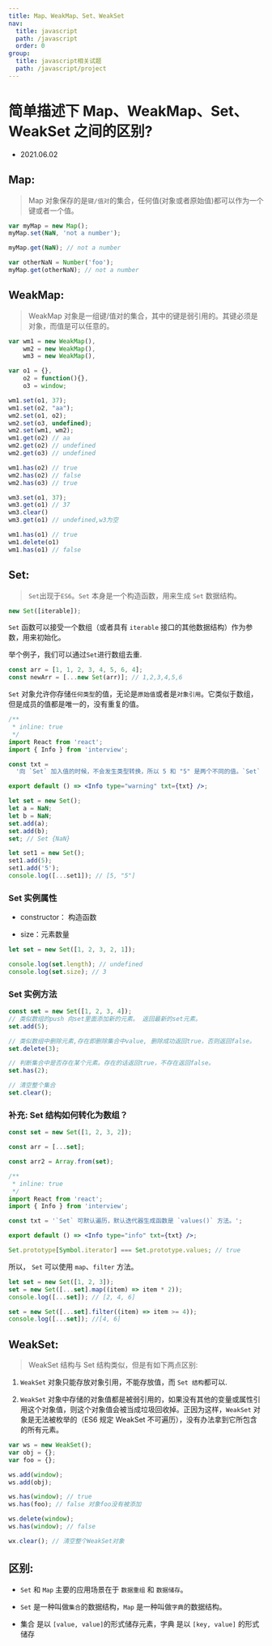 ```yaml
---
title: Map、WeakMap、Set、WeakSet
nav:
  title: javascript
  path: /javascript
  order: 0
group:
  title: javascript相关试题
  path: /javascript/project
---
```


# 简单描述下 Map、WeakMap、Set、WeakSet 之间的区别?

- 2021.06.02

## Map:

> Map 对象保存的是`键/值对`的集合，任何值(对象或者原始值)都可以作为一个键或者一个值。

```js
var myMap = new Map();
myMap.set(NaN, 'not a number');

myMap.get(NaN); // not a number

var otherNaN = Number('foo');
myMap.get(otherNaN); // not a number
```

## WeakMap:

> WeakMap 对象是一组键/值对的集合，其中的键是弱引用的。其键必须是对象，而值是可以任意的。

```js
var wm1 = new WeakMap(),
    wm2 = new WeakMap(),
    wm3 = new WeakMap(),

var o1 = {},
    o2 = function(){},
    o3 = window;

wm1.set(o1, 37);
wm1.set(o2, "aa");
wm2.set(o1, o2);
wm2.set(o3, undefined);
wm2.set(wm1, wm2);
wm1.get(o2) // aa
wm2.get(o2) // undefined
wm2.get(o3) // undefined

wm1.has(o2) // true
wm2.has(o2) // false
wm2.has(o3) // true

wm3.set(o1, 37);
wm3.get(o1) // 37
wm3.clear()
wm3.get(o1) // undefined,w3为空

wm1.has(o1) // true
wm1.delete(o1)
wm1.has(o1) // false
```

## Set:

> `Set`出现于`ES6`。`Set` 本身是一个构造函数，用来生成 `Set` 数据结构。

```js
new Set([iterable]);
```

`Set` 函数可以接受一个数组（或者具有 `iterable` 接口的其他数据结构）作为参数，用来初始化。

举个例子，我们可以通过`Set`进行数组去重.

```js
const arr = [1, 1, 2, 3, 4, 5, 6, 4];
const newArr = [...new Set(arr)]; // 1,2,3,4,5,6
```

`Set` 对象允许你存储`任何类型`的值，无论是`原始值`或者是`对象引用`。它类似于数组，但是成员的值都是唯一的，没有重复的值。

```jsx
/**
 * inline: true
 */
import React from 'react';
import { Info } from 'interview';

const txt =
  '向 `Set` 加入值的时候，不会发生类型转换，所以 5 和 "5" 是两个不同的值。`Set` 内部判断两个值是否不同，使用的算法叫做`Same-value-zero equality`，它类似于`精确相等运算符（===）`，主要的区别是 `NaN` 等于自身，而精确相等运算符认为` NaN`不等于自身。';

export default () => <Info type="warning" txt={txt} />;
```

```js
let set = new Set();
let a = NaN;
let b = NaN;
set.add(a);
set.add(b);
set; // Set {NaN}

let set1 = new Set();
set1.add(5);
set1.add('5');
console.log([...set1]); // [5, "5"]
```

### Set 实例属性

- constructor： 构造函数

- size：元素数量

```js
let set = new Set([1, 2, 3, 2, 1]);

console.log(set.length); // undefined
console.log(set.size); // 3
```

### Set 实例方法

```js
const set = new Set([1, 2, 3, 4]);
// 类似数组的push 向set里面添加新的元素。 返回最新的set元素。
set.add(5);

// 类似数组中删除元素,存在即删除集合中value, 删除成功返回true，否则返回false。
set.delete(3);

// 判断集合中是否存在某个元素。存在的话返回true，不存在返回false。
set.has(2);

// 清空整个集合
set.clear();
```

### 补充: Set 结构如何转化为数组？

```js
const set = new Set([1, 2, 3, 2]);

const arr = [...set];

const arr2 = Array.from(set);
```

```jsx
/**
 * inline: true
 */
import React from 'react';
import { Info } from 'interview';

const txt = '`Set` 可默认遍历，默认迭代器生成函数是 `values()` 方法。';

export default () => <Info type="info" txt={txt} />;
```

```js
Set.prototype[Symbol.iterator] === Set.prototype.values; // true
```

所以， `Set` 可以使用 `map`、`filter` 方法。

```js
let set = new Set([1, 2, 3]);
set = new Set([...set].map((item) => item * 2));
console.log([...set]); // [2, 4, 6]

set = new Set([...set].filter((item) => item >= 4));
console.log([...set]); //[4, 6]
```

## WeakSet:

> WeakSet 结构与 Set 结构类似，但是有如下两点区别:

1. `WeakSet` 对象只能存放对象引用，不能存放值，而 `Set 结构`都可以.

2. `WeakSet` 对象中存储的对象值都是被弱引用的，如果没有其他的变量或属性引用这个对象值，则这个对象值会被当成垃圾回收掉。正因为这样，`WeakSet` 对象是无法被枚举的（ES6 规定 WeakSet 不可遍历），没有办法拿到它所包含的所有元素。

```js
var ws = new WeakSet();
var obj = {};
var foo = {};

ws.add(window);
ws.add(obj);

ws.has(window); // true
ws.has(foo); // false 对象foo没有被添加

ws.delete(window);
ws.has(window); // false

wx.clear(); // 清空整个WeakSet对象
```

## 区别:

- `Set` 和 `Map` 主要的应用场景在于 `数据重组` 和 `数据储存`。

- `Set` 是一种叫做`集合`的数据结构，`Map` 是一种叫做`字典`的数据结构。

- 集合 是以 `[value, value]`的形式储存元素，字典 是以 `[key, value]` 的形式储存
